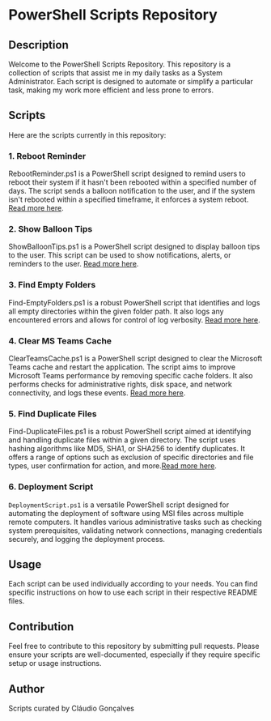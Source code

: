 # PowerShell Scripts Repository
## Description
Welcome to the PowerShell Scripts Repository. This repository is a collection of scripts that assist me in my daily tasks as a System Administrator. Each script is designed to automate or simplify a particular task, making my work more efficient and less prone to errors.
## Scripts
Here are the scripts currently in this repository:
### 1. Reboot Reminder
RebootReminder.ps1 is a PowerShell script designed to remind users to reboot their system if it hasn't been rebooted within a specified number of days. The script sends a balloon notification to the user, and if the system isn't rebooted within a specified timeframe, it enforces a system reboot. [Read more here](RebootReminder/README.md).
### 2. Show Balloon Tips
ShowBalloonTips.ps1 is a PowerShell script designed to display balloon tips to the user. This script can be used to show notifications, alerts, or reminders to the user. [Read more here](ShowBalloonTips/README.md).
### 3. Find Empty Folders
Find-EmptyFolders.ps1 is a robust PowerShell script that identifies and logs all empty directories within the given folder path. It also logs any encountered errors and allows for control of log verbosity. [Read more here](FindEmptyFolders/README.md).
### 4. Clear MS Teams Cache
ClearTeamsCache.ps1 is a PowerShell script designed to clear the Microsoft Teams cache and restart the application. The script aims to improve Microsoft Teams performance by removing specific cache folders. It also performs checks for administrative rights, disk space, and network connectivity, and logs these events. [Read more here](ClearTeamsCache/README.md).
### 5. Find Duplicate Files
Find-DuplicateFiles.ps1 is a robust PowerShell script aimed at identifying and handling duplicate files within a given directory. The script uses hashing algorithms like MD5, SHA1, or SHA256 to identify duplicates. It offers a range of options such as exclusion of specific directories and file types, user confirmation for action, and more.[Read more here](Find-DuplicateFiles/README.md).
### 6. Deployment Script
`DeploymentScript.ps1` is a versatile PowerShell script designed for automating the deployment of software using MSI files across multiple remote computers. It handles various administrative tasks such as checking system prerequisites, validating network connections, managing credentials securely, and logging the deployment process.

## Usage
Each script can be used individually according to your needs. You can find specific instructions on how to use each script in their respective README files.

## Contribution
Feel free to contribute to this repository by submitting pull requests. Please ensure your scripts are well-documented, especially if they require specific setup or usage instructions.

## Author
Scripts curated by Cláudio Gonçalves
